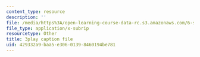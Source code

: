 ```yaml
---
content_type: resource
description: ''
file: /media/https%3A/open-learning-course-data-rc.s3.amazonaws.com/6-s897-machine-learning-for-healthcare-spring-2019/429332a9baa5e30601398460194be781_shuV1tJbTU.srt
file_type: application/x-subrip
resourcetype: Other
title: 3play caption file
uid: 429332a9-baa5-e306-0139-8460194be781
---
```

